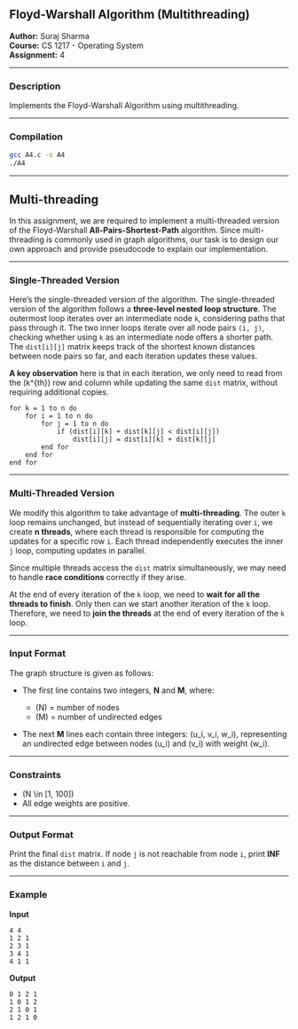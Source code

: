 ## Floyd-Warshall Algorithm (Multithreading)

**Author:** Suraj Sharma  
**Course:** CS 1217 - Operating System  
**Assignment:** 4  

---

### Description
Implements the Floyd-Warshall Algorithm using multithreading.

---

### Compilation
```bash
gcc A4.c -o A4
./A4
```

---

## Multi-threading

In this assignment, we are required to implement a multi-threaded version of the Floyd-Warshall **All-Pairs-Shortest-Path** algorithm. Since multi-threading is commonly used in graph algorithms, our task is to design our own approach and provide pseudocode to explain our implementation.

---

### Single-Threaded Version

Here’s the single-threaded version of the algorithm. The single-threaded version of the algorithm follows a **three-level nested loop structure**. The outermost loop iterates over an intermediate node `k`, considering paths that pass through it. The two inner loops iterate over all node pairs `(i, j)`, checking whether using `k` as an intermediate node offers a shorter path. The `dist[i][j]` matrix keeps track of the shortest known distances between node pairs so far, and each iteration updates these values.  

**A key observation** here is that in each iteration, we only need to read from the \(k^{th}\) row and column while updating the same `dist` matrix, without requiring additional copies.

```pseudo
for k = 1 to n do
    for i = 1 to n do
        for j = 1 to n do
            if (dist[i][k] + dist[k][j] < dist[i][j])
                dist[i][j] = dist[i][k] + dist[k][j]
        end for
    end for
end for
```

---

### Multi-Threaded Version

We modify this algorithm to take advantage of **multi-threading**. The outer `k` loop remains unchanged, but instead of sequentially iterating over `i`, we create **n threads**, where each thread is responsible for computing the updates for a specific row `i`. Each thread independently executes the inner `j` loop, computing updates in parallel.

Since multiple threads access the `dist` matrix simultaneously, we may need to handle **race conditions** correctly if they arise.  

At the end of every iteration of the `k` loop, we need to **wait for all the threads to finish**. Only then can we start another iteration of the `k` loop. Therefore, we need to **join the threads** at the end of every iteration of the `k` loop.  

---

### Input Format

The graph structure is given as follows:  

- The first line contains two integers, **N** and **M**, where:  
  - \(N\) = number of nodes  
  - \(M\) = number of undirected edges  

- The next **M** lines each contain three integers: \(u_i, v_i, w_i\), representing an undirected edge between nodes \(u_i\) and \(v_i\) with weight \(w_i\).  

---

### Constraints

- \(N \in [1, 100]\)  
- All edge weights are positive.  

---

### Output Format

Print the final `dist` matrix. If node `j` is not reachable from node `i`, print **INF** as the distance between `i` and `j`.  

---

### Example

**Input**
```
4 4
1 2 1
2 3 1
3 4 1
4 1 1
```

**Output**
```
0 1 2 1
1 0 1 2
2 1 0 1
1 2 1 0
```
